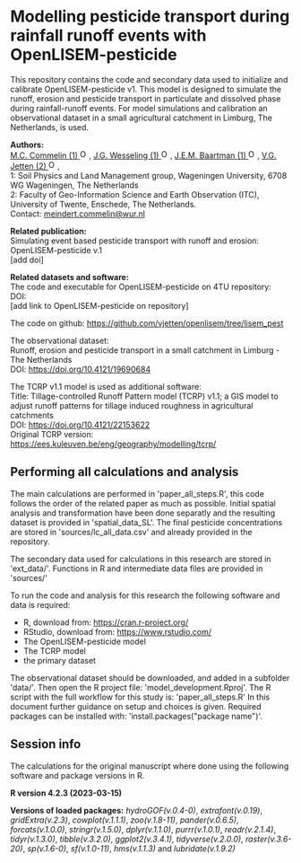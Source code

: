 # Modelling pesticide transport during rainfall runoff events with OpenLISEM-pesticide
This repository contains the code and secondary data used to initialize and calibrate 
OpenLISEM-pesticide v1. This model is designed to simulate the runoff, erosion and 
pesticide transport in particulate and dissolved phase during rainfall-runoff events. 
For model simulations and calibration an observational dataset in a small agricultural 
catchment in Limburg, The Netherlands, is used. 

**Authors:**  
 <a href="https://orcid.org/0000-0001-7460-1915">M.C. Commelin (1) <img alt="ORCID logo" src="https://info.orcid.org/wp-content/uploads/2019/11/orcid_16x16.png" width="16" height="16" /></a>, 
 <a href="https://orcid.org/0000-0003-1499-1047">J.G. Wesseling (1) <img alt="ORCID logo" src="https://info.orcid.org/wp-content/uploads/2019/11/orcid_16x16.png" width="16" height="16" /></a>,
 <a href="https://orcid.org/0000-0001-6051-8619">J.E.M. Baartman (1) <img alt="ORCID logo" src="https://info.orcid.org/wp-content/uploads/2019/11/orcid_16x16.png" width="16" height="16" /></a>,
 <a href="https://orcid.org/0000-0002-3523-4830">V.G. Jetten (2) <img alt="ORCID logo" src="https://info.orcid.org/wp-content/uploads/2019/11/orcid_16x16.png" width="16" height="16" /></a>,  
1: Soil Physics and Land Management group, Wageningen University, 6708 WG Wageningen, The Netherlands  
2: Faculty of Geo-Information Science and Earth Observation (ITC), University of Twente, Enschede, The Netherlands.     
Contact: meindert.commelin@wur.nl  

**Related publication:**  
Simulating event based pesticide transport with runoff and erosion: OpenLISEM-pesticide v.1  
[add doi]  

**Related datasets and software:**  
The code and executable for OpenLISEM-pesticide on 4TU repository:  
DOI:    
[add link to OpenLISEM-pesticide on repository]  

The code on github: https://github.com/vjetten/openlisem/tree/lisem_pest  

The observational dataset:  
Runoff, erosion and pesticide transport in a small catchment in Limburg - The Netherlands  
DOI: https://doi.org/10.4121/19690684  


The TCRP v1.1 model is used as additional software:  
Title: Tillage-controlled Runoff Pattern model (TCRP) v1.1; a GIS model to adjust runoff 
patterns for tillage induced roughness in agricultural catchments  
DOI: https://doi.org/10.4121/22153622   
Original TCRP version: https://ees.kuleuven.be/eng/geography/modelling/tcrp/   


## Performing all calculations and analysis
The main calculations are performed in 'paper_all_steps.R', this code follows the order of the related paper as much as possible.
Initial spatial analysis and transformation have been done separatly and the resulting dataset is provided in 'spatial_data_SL'. The final
pesticide concentrations are stored in 'sources/lc_all_data.csv' and already provided in the repository.

The secondary data used for calculations in this research are stored in 'ext_data/'.
Functions in R and intermediate data files are provided in 'sources/'

To run the code and analysis for this research the following software and data is required:
 - R, download from: https://cran.r-project.org/
 - RStudio, download from: https://www.rstudio.com/
 - The OpenLISEM-pesticide model
 - The TCRP model
 - the primary dataset
 
The observational dataset should be downloaded, and added in a subfolder 'data/'.
Then open the R project file: 'model_development.Rproj'. The R script with the full workflow for this study is: 'paper_all_steps.R'
In this document further guidance on setup and choices is given.
Required packages can be installed with: 'install.packages("package name")'.

## Session info  
The calculations for the original manuscript where done using the following software and package versions in R.

**R version 4.2.3 (2023-03-15)**

**Versions of loaded packages:** 
_hydroGOF(v.0.4-0)_, _extrafont(v.0.19)_, _gridExtra(v.2.3)_, _cowplot(v.1.1.1)_, _zoo(v.1.8-11)_, _pander(v.0.6.5)_, _forcats(v.1.0.0)_, _stringr(v.1.5.0)_, _dplyr(v.1.1.0)_, _purrr(v.1.0.1)_, _readr(v.2.1.4)_, _tidyr(v.1.3.0)_, _tibble(v.3.2.0)_, _ggplot2(v.3.4.1)_, _tidyverse(v.2.0.0)_, _raster(v.3.6-20)_, _sp(v.1.6-0)_, _sf(v.1.0-11)_, _hms(v.1.1.3)_ and _lubridate(v.1.9.2)_